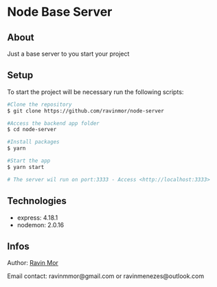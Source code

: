 # Node Base Server

## About

Just a base server to you start your project

## Setup
To start the project will be necessary run the following scripts:
```bash
#Clone the repository
$ git clone https://github.com/ravinmor/node-server

#Access the backend app folder
$ cd node-server

#Install packages
$ yarn

#Start the app
$ yarn start

# The server wil run on port:3333 - Access <http://localhost:3333>
```

## Technologies
<ul>
  <li>express: 4.18.1</li>
  <li>nodemon: 2.0.16</li>
</ul>

## Infos
<p>Author: <a href="https://github.com/ravinmor">Ravin Mor</a></p>
<p>Email contact: ravinmmor@gmail.com or ravinmenezes@outlook.com</p>
